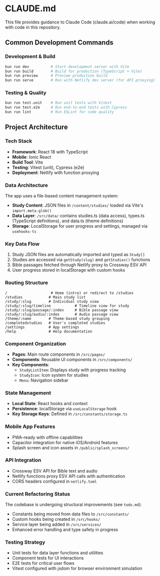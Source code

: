 # CLAUDE.md

This file provides guidance to Claude Code (claude.ai/code) when working with code in this repository.

## Common Development Commands

### Development & Build
```bash
bun run dev          # Start development server with Vite
bun run build        # Build for production (TypeScript + Vite)
bun run preview      # Preview production build
bun run serve        # Run with Netlify dev server (for API proxying)
```

### Testing & Quality
```bash
bun run test.unit    # Run unit tests with Vitest
bun run test.e2e     # Run end-to-end tests with Cypress
bun run lint         # Run ESLint for code quality
```

## Project Architecture

### Tech Stack
- **Framework**: React 18 with TypeScript
- **Mobile**: Ionic React
- **Build Tool**: Vite
- **Testing**: Vitest (unit), Cypress (e2e)
- **Deployment**: Netlify with function proxying

### Data Architecture
The app uses a file-based content management system:
- **Study Content**: JSON files in `/content/studies/` loaded via Vite's `import.meta.glob()`
- **Data Layer**: `/src/data/` contains studies.ts (data access), types.ts (TypeScript definitions), and data.ts (theme definitions)
- **Storage**: LocalStorage for user progress and settings, managed via `usehooks-ts`

### Key Data Flow
1. Study JSON files are automatically imported and typed as `Study[]`
2. Studies are accessed via `getStudy(slug)` and `getStudies()` functions
3. Bible passages fetched through Netlify proxy to Crossway ESV API
4. User progress stored in localStorage with custom hooks

### Routing Structure
```
/                    # Home (intro) or redirect to /studies
/studies            # Main study list
/study/:slug        # Individual study view
/study/:slug/timeline           # Timeline view for study
/study/:slug/passage/:index     # Bible passage view
/study/:slug/audio/:index       # Audio passage view
/theme/:name        # Theme-based study grouping
/completedstudies   # User's completed studies
/settings           # App settings
/help               # Help documentation
```

### Component Organization
- **Pages**: Main route components in `/src/pages/`
- **Components**: Reusable UI components in `/src/components/`
- **Key Components**: 
  - `StudyListItem`: Displays study with progress tracking
  - `StudyIcon`: Icon system for studies
  - `Menu`: Navigation sidebar

### State Management
- **Local State**: React hooks and context
- **Persistence**: localStorage via `useLocalStorage` hook
- **Key Storage Keys**: Defined in `/src/constants/storage.ts`

### Mobile App Features
- PWA-ready with offline capabilities
- Capacitor integration for native iOS/Android features
- Splash screen and icon assets in `/public/splash_screens/`

### API Integration
- Crossway ESV API for Bible text and audio
- Netlify functions proxy ESV API calls with authentication
- CORS headers configured in `netlify.toml`

### Current Refactoring Status
The codebase is undergoing structural improvements (see `todo.md`):
- Constants being moved from data files to `/src/constants/`
- Custom hooks being created in `/src/hooks/`
- Service layer being added in `/src/services/`
- Enhanced error handling and type safety in progress

### Testing Strategy
- Unit tests for data layer functions and utilities
- Component tests for UI interactions
- E2E tests for critical user flows
- Vitest configured with jsdom for browser environment simulation